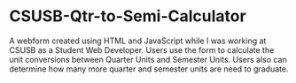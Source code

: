 # CSUSB-Qtr-to-Semi-Calculator
A webform created using HTML and JavaScript while I was working at CSUSB as a Student Web Developer. Users use the form to calculate the unit conversions between Quarter Units and Semester Units. Users also can determine how many more quarter and semester units are need to graduate.
